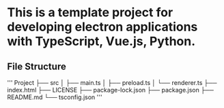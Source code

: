 # This is a template project for developing electron applications with TypeScript, Vue.js, Python.

## File Structure
'''
Project
├── src
│   ├── main.ts
│   ├── preload.ts
│   └── renderer.ts
├── index.html
├── LICENSE
├── package-lock.json
├── package.json
├── README.md
└── tsconfig.json
'''
